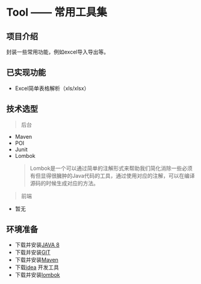 # Tool —— 常用工具集
## 项目介绍
封装一些常用功能，例如excel导入导出等。

## 已实现功能
* Excel简单表格解析（xls/xlsx）

## 技术选型
> 后台
* Maven
* POI
* Junit
* Lombok
  > Lombok是一个可以通过简单的注解形式来帮助我们简化消除一些必须有但显得很臃肿的Java代码的工具，通过使用对应的注解，可以在编译源码的时候生成对应的方法。

> 前端
* 暂无

## 环境准备
* 下载并安装[JAVA 8](http://www.oracle.com/technetwork/java/javase/downloads/index.html)
* 下载并安装[GIT](https://git-scm.com/download)
* 下载并安装[Maven](http://maven.apache.org/download.cgi)
* 下载[idea](https://www.jetbrains.com/idea/) 开发工具
* 下载并安装[lombok](https://projectlombok.org/)